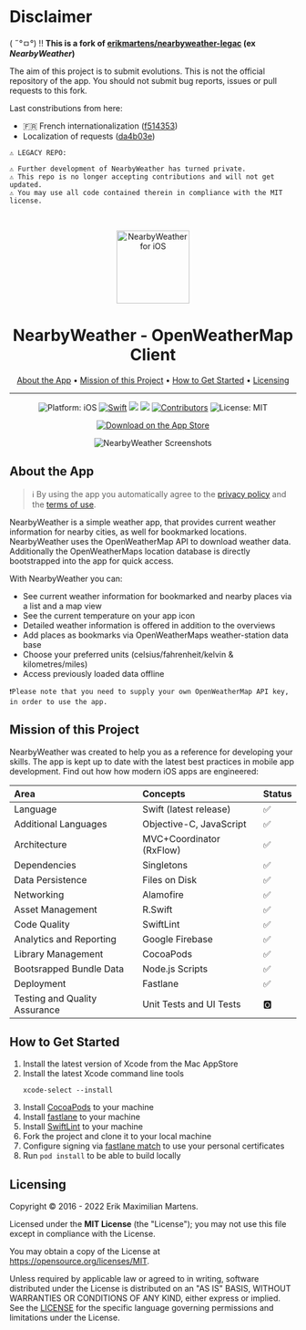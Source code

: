 Disclaimer
==========

( ˶°ㅁ°) !! **This is a fork of [erikmartens/nearbyweather-legac](https://github.com/erikmartens/nearbyweather-legacy) (ex _NearbyWeather_)**

The aim of this project is to submit evolutions.
This is not the official repository of the app.
You should not submit bug reports, issues or pull requests to this fork.

Last constributions from here:
- 🇫🇷 French internationalization ([f514353](https://github.com/erikmartens/nearbyweather-legacy/commit/f514353d227de3dc8495bfb94d909275bcadae7a))
- Localization of requests ([da4b03e](https://github.com/erikmartens/nearbyweather-legacy/commit/da4b03ebdc4c843543dd3f39d8699be560298ab9))

```
⚠️ LEGACY REPO: 

⚠️ Further development of NearbyWeather has turned private. 
⚠️ This repo is no longer accepting contributions and will not get updated. 
⚠️ You may use all code contained therein in compliance with the MIT license.

```
<br>

<p align="center">
<img src="Resources/app_icon.png" alt="NearbyWeather for iOS" height="128" width="128">
</p>

<h1 align="center">NearbyWeather - OpenWeatherMap Client</h1>

<p align="center">
  <a href="#about-the-app">About the App</a> •
  <a href="#mission-of-this-project">Mission of this Project</a> •
  <a href="#how-to-get-started">How to Get Started</a> •
  <a href="#licensing">Licensing</a>
</p>

---

<p align="center">
  <img src="https://img.shields.io/badge/Platform-iOS%2012.0+-lightgrey.svg" alt="Platform: iOS">
<a href="https://developer.apple.com/swift/"><img src="https://img.shields.io/badge/Swift-5.2-orange.svg?style=flat" alt="Swift"/></a>
<a href="https://github.com/erikmartens/nearbyweather-legacy/commits/develop" title="Latest Commit"><img src="https://img.shields.io/github/last-commit/erikmartens/nearbyweather-legacy?style=flat"></a>
<a href="https://github.com/erikmartens/nearbyweather-legacy/issues" title="Open Issues"><img src="https://img.shields.io/github/issues/erikmartens/nearbyweather-legacy?style=flat"></a>
<a href="https://github.com/erikmartens/nearbyweather-legacy/graphs/contributors"><img src="https://img.shields.io/github/contributors/erikmartens/nearbyweather-legacy.svg?style=flat" alt="Contributors"></a>
<img src="https://img.shields.io/github/license/erikmartens/nearbyweather-legacy.svg?style=flat" alt="License: MIT">
</p>
<p align="center">
<a href="https://itunes.apple.com/app/nearbyweather/id1227313069"><img src="Resources/app_store_badge.svg" alt="Download on the App Store"/></a>
</p>

<p align="center">
<img src="Resources/screenshots.PNG" alt="NearbyWeather Screenshots">
</p>

## About the App

> ℹ️ By using the app you automatically agree to the [privacy policy](PRIVACYPOLICY.md) and the [terms of use](TERMSOFUSE.md).

NearbyWeather is a simple weather app, that provides current weather information for nearby cities, as well for bookmarked locations. NearbyWeather uses the OpenWeatherMap API to download weather data. Additionally the OpenWeatherMaps location database is directly bootstrapped into the app for quick access.

With NearbyWeather you can:

- See current weather information for bookmarked and nearby places via a list and a map view
- See the current temperature on your app icon
- Detailed weather information is offered in addition to the overviews
- Add places as bookmarks via OpenWeatherMaps weather-station data base
- Choose your preferred units (celsius/fahrenheit/kelvin & kilometres/miles)
- Access previously loaded data offline

```
❗️Please note that you need to supply your own OpenWeatherMap API key, in order to use the app.
```

## Mission of this Project

NearbyWeather was created to help you as a reference for developing your skills. The app is kept up to date with the latest best practices in mobile app development. Find out how how modern iOS apps are engineered:

| Area | Concepts | Status |
|:--|:--|:--|
| Language | Swift (latest release) | ✅ |
| Additional Languages | Objective-C, JavaScript | ✅ |
| Architecture | MVC+Coordinator (RxFlow) | ✅ |
| Dependencies | Singletons | ✅ |
| Data Persistence | Files on Disk | ✅ |
| Networking | Alamofire | ✅ |
| Asset Management | R.Swift | ✅ |
| Code Quality | SwiftLint | ✅ |
| Analytics and Reporting | Google Firebase | ✅ |
| Library Management | CocoaPods | ✅ |
| Bootsrapped Bundle Data | Node.js Scripts | ✅ |
| Deployment | Fastlane | ✅ |
| Testing and Quality Assurance | Unit Tests and UI Tests | 🅾️ |

## How to Get Started

1. Install the latest version of Xcode from the Mac AppStore
2. Install the latest Xcode command line tools
    ```
    xcode-select --install
    ```
3. Install [CocoaPods](https://cocoapods.org) to your machine
4. Install [fastlane](https://docs.fastlane.tools/getting-started/ios/setup/) to your machine
5. Install [SwiftLint](https://github.com/realm/SwiftLint/#installation) to your machine
6. Fork the project and clone it to your local machine
7. Configure signing via [fastlane match](https://docs.fastlane.tools/actions/match/) to use your personal certificates
7. Run `pod install` to be able to build locally

## Licensing

Copyright © 2016 - 2022 Erik Maximilian Martens.

Licensed under the **MIT License** (the "License"); you may not use this file except in compliance with the License.

You may obtain a copy of the License at https://opensource.org/licenses/MIT.

Unless required by applicable law or agreed to in writing, software distributed under the License is distributed on an "AS IS" BASIS, WITHOUT WARRANTIES OR CONDITIONS OF ANY KIND, either express or implied. See the [LICENSE](./LICENSE) for the specific language governing permissions and limitations under the License.

